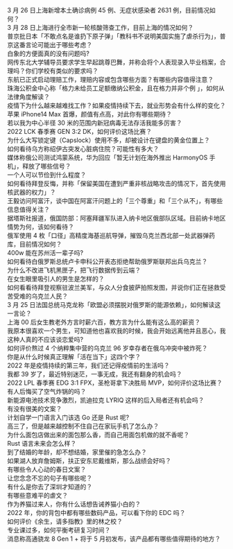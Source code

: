 3 月 26 日上海新增本土确诊病例 45 例、无症状感染者 2631 例，目前情况如何？  
3 月 28 日上海进行全市新一轮核酸筛查工作，目前上海的情况如何？  
普京批日本「不敢点名是谁扔下原子弹」「教科书不说明美国实施了虐杀行为」，普京这番言论可能出于哪些考虑？  
白象的方便面真的没有问题吗?  
网传东北大学辅导员要求学生早起跳尊巴舞，并称会将个人表现录入毕业档案，合理吗？你们学校有类似的要求吗？  
东航已正式启动理赔工作，理赔内容或包含哪些方面？有哪些内容值得注意？  
珠海公积金中心称「格力未给员工足额缴纳公积金，且在格力并非个例 」，如何从法律角度解读？  
疫情下为什么越来越难找工作？如果疫情持续下去，就业形势会有什么样的变化？  
苹果 iPhone14 Max 首爆，颜值有点高，对此你有哪些期待？  
若以我为中心半径 30 米的范围内新冠病毒无法存活我能多厉害？  
2022 LCK 春季赛 GEN 3:2 DK，如何评价这场比赛？  
为什么大写锁定键（Capslock）使用不多，却被设计在键盘的黄金位置上？  
如何看待乌方称绍伊古突发心脏病住院？可能性有多大？  
媒体称俄公司测试鸿蒙系统，华为回应「暂无计划在海外推出 HarmonyOS 手机」，释放了哪些信号？  
一个人可以节俭到什么程度？  
如何看待拜登反悔，并称「保留美国在遭到严重非核战略攻击的情况下，首先使用核武器的权力」？  
王毅访问阿富汗，谈中国在阿富汗问题上的「三个尊重」和「三个从不」，有哪些信息值得关注？  
据塔斯社报道，俄国防部：阿塞拜疆军队进入纳卡地区俄部队区域。目前纳卡地区情势为何，该如何看待？  
俄军使用 4 枚「口径」高精度海基巡航导弹，摧毁乌克兰西北部一处武器弹药库，目前情况如何？  
400w 能在苏州活一辈子吗?  
如何看待白俄罗斯总统卢卡申科公开表态拒绝帮助俄罗斯联邦出兵乌克兰？  
为什么不改进飞机黑匣子，把飞行数据传到云端？  
在女生眼里吸引人的男生是怎样的？  
如何看看待拜登视察驻波兰美军，与众人分食披萨拍照发图，并说你们正在拯救受苦受难的乌克兰人民？  
3 月 25 日法国总统马克龙称「欧盟必须摆脱对俄罗斯的能源依赖」，如何解读这一言论？  
上海 00 后女生教老外方言时薪六百，教方言为什么能有这么高的薪资？  
我原本很喜欢一个男生，可知道他也喜欢我的时候，我会开始远离他并且恶心，我这种人真的不应该谈恋爱吗?  
如何评价熬过 4 个纳粹集中营的乌克兰 96 岁幸存者在俄乌冲突中被炸死？  
你是从什么时候真正理解「活在当下」这四个字？  
2022 年是疫情持续的第三年，我们还记得疫情前的生活吗？  
我都 39 岁了，最近特别迷茫，一事无成，我还有翻身的机会吗？  
2022 LPL 春季赛 EDG 3:1 FPX，圣枪哥拿下决胜局 MVP，如何评价这场比赛？  
有人后悔买了空气炸锅的吗？  
新能源电池技术竞争激烈，凯迪拉克 LYRIQ 这样的后入局者还有机会吗？  
有没有很美的文案？  
计划自学一门语言入门该选 Go 还是 Rust 呢?  
高三了，但是越来越控制不住自己在家玩手机了怎么办？  
为什么面包店做出来的面包那么香，而自己用面包机做的就不香呢？  
Rust 语言未来会怎么样？  
到了结婚的年龄，却不想结婚，家里催的急怎么办？  
如果湖人放弃詹姆斯，扶正安东尼戴维斯，那么战绩会好吗？  
有哪些令人心动的春日文案？  
让您念念不忘的句子有哪些呢？  
有什么是你去了深圳才知道的？  
有哪些意难平的虐文？  
作为养猫过来人，你有什么话想告诫养猫小白的？  
2022 年，你的背包中都有哪些数码产品，可以看下你的 EDC 吗？  
如何评价《余生，请多指教》里的林之校？  
专业课过多，如何平衡考研复习时间？  
消息称高通骁龙 8 Gen 1 + 将于 5 月初发布，该产品都有哪些值得期待的地方？  
